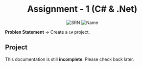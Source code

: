 <h1 align="center">Assignment - 1 (C# & .Net)</h1>

<p align="center">
<img alt="SRN" src="https://img.shields.io/badge/SRN-R21EF257-78E452">
<img alt="Name" src="https://img.shields.io/badge/Name-Sahana_Karishetti-FFF6E0" />
</p>

**Problen Statement** $\to$ Create a `C#` project.

## Project

This documentation is still **incomplete**. Please check back later.
